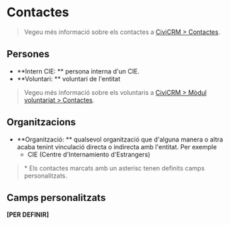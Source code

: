 # Contactes

> Vegeu més informació sobre els contactes a [CiviCRM > Contactes](../civicrm/contactes.md).

## Persones

- **Intern CIE: ** persona interna d'un CIE.
- **Voluntari: ** voluntari de l'entitat

> Vegeu més informació sobre els voluntaris a [CiviCRM > Mòdul voluntariat > Contactes](../voluntariat-practiques-educacio-lleure/voluntariat/contactes.md).

## Organitzacions

- **Organització: ** qualsevol organització que d'alguna manera o altra acaba tenint vinculació directa o indirecta amb l'entitat. Per exemple
    - CIE (Centre d'Internamiento d'Estrangers)

> \* Els contactes marcats amb un asterisc tenen definits camps personalitzats.

## Camps personalitzats

**[PER DEFINIR]**
